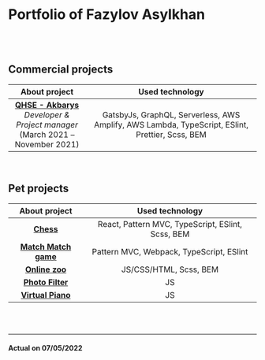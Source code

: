 # **Portfolio of Fazylov Asylkhan**

<br><br>

## **Commercial projects**

| **About project**  | **Used technology** |
|:---:|:---:|
| **[QHSE - Akbarys](https://akbarys.kz/)** <br>*Developer & Project manager*<br>(March 2021 – November 2021) |  GatsbyJs, GraphQL, Serverless, AWS Amplify, AWS Lambda, TypeScript, ESlint, Prettier, Scss, BEM| 

<br>

## **Pet projects**

| **About project**  | **Used technology** |
|:---:|:---:|
| **[Chess](https://fazylovasylkhan-jsfe2021q1.netlify.app/game)** | React, Pattern MVC, TypeScript, ESlint, Scss, BEM  | 
| **[Match Match game](https://rolling-scopes-school.github.io/fazylovasylkhan-JSFE2021Q1/match-match/#about-game)** | Pattern MVC, Webpack, TypeScript, ESlint | 
| **[Online zoo](https://rolling-scopes-school.github.io/fazylovasylkhan-JSFE2021Q1/match-match/#about-game)** | JS/CSS/HTML, Scss, BEM | 
| **[Photo Filter](https://rolling-scopes-school.github.io/fazylovasylkhan-JSFE2021Q1/photo-filter/)** | JS | 
| **[Virtual Piano](https://rolling-scopes-school.github.io/fazylovasylkhan-JSFE2021Q1/virtual-piano/)** | JS | 

<br><br>


---
#### Actual on 07/05/2022